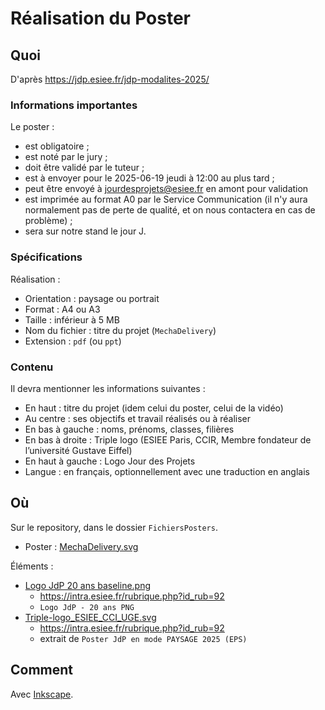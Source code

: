 # Réalisation du Poster  
## Quoi 
D'après https://jdp.esiee.fr/jdp-modalites-2025/ 

### Informations importantes 
Le poster : 

- est obligatoire ; 
- est noté par le jury ; 
- doit être validé par le tuteur ; 
- est à envoyer pour le 2025-06-19 jeudi à 12:00 au plus tard ; 
- peut être envoyé à [jourdesprojets@esiee.fr](mailto:jourdesprojets@esiee.fr) en amont pour validation 
- est imprimée au format A0 par le Service Communication (il n'y aura normalement pas de perte de qualité, et on nous contactera en cas de problème) ; 
- sera sur notre stand le jour J. 

### Spécifications 
Réalisation : 

- Orientation : paysage ou portrait 
- Format : A4 ou A3 
- Taille : inférieur à 5 MB 
- Nom du fichier : titre du projet (`MechaDelivery`) 
- Extension : `pdf` (ou `ppt`) 

### Contenu 
Il devra mentionner les informations suivantes : 

- En haut : titre du projet (idem celui du poster, celui de la vidéo) 
- Au centre : ses objectifs et travail réalisés ou à réaliser 
- En bas à gauche : noms, prénoms, classes, filières 
- En bas à droite : Triple logo (ESIEE Paris, CCIR, Membre fondateur de l’université Gustave Eiffel) 
- En haut à gauche : Logo Jour des Projets 
- Langue : en français, optionnellement avec une traduction en anglais 

## Où 
Sur le repository, dans le dossier `FichiersPosters`. 

- Poster : [MechaDelivery.svg](FichiersPoster/MechaDelivery.svg) 

Éléments : 

- [Logo JdP 20 ans baseline.png](FichiersPoster/Logo%20JdP%2020%20ans%20baseline.png) 
	- https://intra.esiee.fr/rubrique.php?id_rub=92 
	- `Logo JdP - 20 ans PNG` 
- [Triple-logo_ESIEE_CCI_UGE.svg](FichiersPoster/Triple-logo_ESIEE_CCI_UGE.svg) 
	- https://intra.esiee.fr/rubrique.php?id_rub=92 
	- extrait de `Poster JdP en mode PAYSAGE 2025 (EPS)` 



## Comment 
Avec [Inkscape](../Guides/Inkscape.md). 


